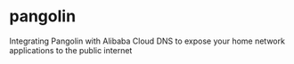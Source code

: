 # pangolin
Integrating Pangolin with Alibaba Cloud DNS to expose your home network applications to the public internet 
